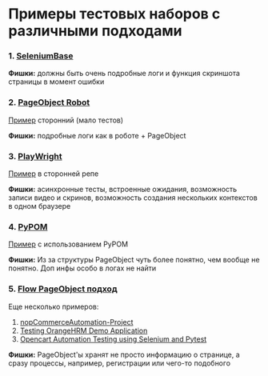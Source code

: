 # Примеры тестовых наборов с различными подходами 

### 1. [SeleniumBase](https://github.com/seleniumbase/SeleniumBase/tree/master/examples)
**Фишки:** должны быть очень подробные логи и функция скриншота страницы в момент ошибки

### 2. [PageObject Robot](https://github.com/boakley/robotframework-pageobjectlibrary/tree/master/demo/tests)
[Пример](https://github.com/reinaldorossetti/robot_automation/blob/main/features/specifications/sample_ie_test/google_spec.robot) сторонний (мало тестов)

**Фишки:** подробные логи как в роботе + PageObject

### 3. [PlayWright](https://github.com/microsoft/playwright-pytest/tree/main/tests)
[Пример](https://github.com/Ypurek/Playwright-pytest-2023/blob/master/tests/test_ticket_search.py) в сторонней репе

**Фишки:** асинхронные тесты, встроенные ожидания, возможность записи видео и скринов, возможность создания нескольких контекстов в одном браузере

### 4. [PyPOM](https://github.com/mozilla/PyPOM/tree/master/tests)
[Пример](https://github.com/mozilla/addons-release-tests/tree/master/tests) с использованием PyPOM

**Фишки:** Из за структуры PageObject чуть более понятно, чем вообще не понятно. Доп инфы особо в логах не найти

### 5. [Flow PageObject подход](https://github.com/rrazumeev/R_O_S_T_E_L_E_C_O_M____TESTING/tree/master/tests)

Еще несколько примеров:
1. [nopCommerceAutomation-Project](https://github.com/santos-k/nopCommerce-Automation-Project/tree/master/testCases)
2. [Testing OrangeHRM Demo Application](https://github.com/silasfrancis/OrangeHRM-automation-testing_PytestFramework/tree/master/testCases)
3. [Opencart Automation Testing using Selenium and Pytest](https://github.com/harsh-valecha/OpenCart-Test-Automation-with-Selenium-Pytest/tree/main/tests)

**Фишки:** PageObject'ы хранят не просто информацию о странице, а сразу процессы, например, регистрации или чего-то подобного